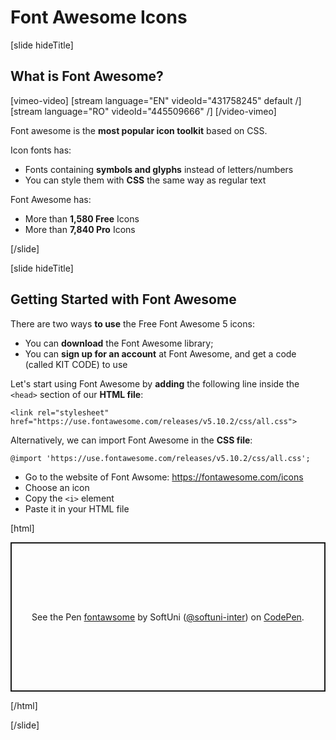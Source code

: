 # Font Awesome Icons

[slide hideTitle]

## What is Font Awesome?

[vimeo-video]
[stream language="EN" videoId="431758245" default /]
[stream language="RO" videoId="445509666" /]
[/video-vimeo]

Font awesome is the **most popular icon toolkit** based on CSS.

Icon fonts has:
* Fonts containing **symbols and glyphs** instead of letters/numbers
* You can style them with **CSS** the same way as regular text

Font Awesome has:
* More than **1,580 Free** Icons
* More than **7,840 Pro** Icons

[/slide]

[slide hideTitle]
## Getting Started with Font Awesome

There are two ways **to use** the Free Font Awesome 5 icons:
* You can **download** the Font Awesome library;
* You can **sign up for an account** at Font Awesome, and get a code (called KIT CODE) to use

Let's start using Font Awesome by **adding** the following line inside the `<head>` section of our **HTML file**:

`<link rel="stylesheet" href="https://use.fontawesome.com/releases/v5.10.2/css/all.css">`

Alternatively, we can import Font Awesome in the **CSS file**:

`@import 'https://use.fontawesome.com/releases/v5.10.2/css/all.css';`

* Go to the website of Font Awsome: https://fontawesome.com/icons
* Choose an icon
* Copy the `<i>` element
* Paste it in your HTML file

[html]
<p class="codepen" data-height="239" data-theme-id="39135" data-default-tab="html,result" data-user="softuni-inter" data-slug-hash="qBOzqpJ" style="height: 239px; box-sizing: border-box; display: flex; align-items: center; justify-content: center; border: 2px solid; margin: 1em 0; padding: 1em;" data-pen-title="fontawsome">
  <span>See the Pen <a href="https://codepen.io/softuni-inter/pen/qBOzqpJ">
  fontawsome</a> by SoftUni (<a href="https://codepen.io/softuni-inter">@softuni-inter</a>)
  on <a href="https://codepen.io">CodePen</a>.</span>
</p>
<script async src="https://static.codepen.io/assets/embed/ei.js"></script>
[/html]

[/slide]
